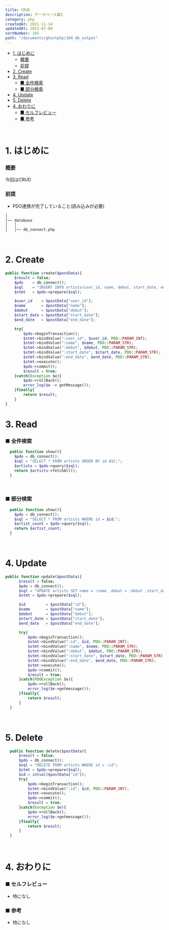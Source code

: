 ```yaml
---
title: CRUD
description: データベース篇5
category: php
createdAt: 2021-11-14
updatedAt: 2023-07-08
sortNumber: 105
path: "/documents/ghostphp/104_db_output"
---
```


<nuxt-content-wrapper>

- [1. はじめに](#1-はじめに)
    - [概要](#概要)
    - [前提](#前提)
- [2. Create](#2-create)
- [3. Read](#3-read)
    - [■ 全件検索](#-全件検索)
    - [■ 部分検索](#-部分検索)
- [4. Update](#4-update)
- [5. Delete](#5-delete)
- [4. おわりに](#4-おわりに)
    - [■ セルフレビュー](#-セルフレビュー)
    - [■ 参考](#-参考)

<br>

# 1. はじめに
### 概要
今回はCRUD

### 前提
- PDO連携が完了していること(読み込みが必要)
```html
│
│── database
│   │
│   │── db_connect.php

```

<br>

# 2. Create
```php
public function create($postData){
    $result = false;
    $pdo    = db_connect();
    $sql    = "INSERT INTO artists(user_id, name, debut, start_date, end_date) VALUES(:user_id, :name, :debut, :start_date, :end_date)";
    $stmt   = $pdo->prepare($sql);

    $user_id    = $postData["user_id"];
    $name       = $postData["name"];
    $debut      = $postData["debut"];
    $start_date = $postData["start_date"];
    $end_date   = $postData["end_date"];

    try{
        $pdo->beginTransaction();
        $stmt->bindValue(":user_id", $user_id, PDO::PARAM_INT);
        $stmt->bindValue(":name", $name, PDO::PARAM_STR);
        $stmt->bindValue(":debut", $debut, PDO::PARAM_STR);
        $stmt->bindValue(":start_date", $start_date, PDO::PARAM_STR);
        $stmt->bindValue(":end_date", $end_date, PDO::PARAM_STR);
        $stmt->execute();
        $pdo->commit();
        $result = true;
    }catch(Exception $e){
        $pdo->rollBack();
        error_log($e -> getMessage());
    }finally{
        return $result;
    }
}
```

# 3. Read
### ■ 全件検索
```php
  public function show(){
    $pdo = db_connect();
    $sql = "SELECT * FROM artists ORDER BY id ASC;";
    $artists = $pdo->query($sql);
    return $artists->fetchAll();
  }
```

<br>

### ■ 部分検索
```php
  public function show(){
    $pdo = db_connect();
    $sql = "SELECT * FROM artists WHERE id = $id;";
    $artist_count = $pdo->query($sql);
    return $artist_count;
  }
```

<br>

# 4. Update
```php
public function update($postData){
      $result = false;
      $pdo = db_connect();
      $sql = "UPDATE artists SET name = :name ,debut = :debut ,start_date = :start_date ,end_date = :end_date WHERE id = :id";
      $stmt = $pdo->prepare($sql);

      $id         = $postData["id"];
      $name       = $postData["name"];
      $debut      = $postData["debut"];
      $start_date = $postData["start_date"];
      $end_date   = $postData["end_date"];

      try{
          $pdo->beginTransaction();
          $stmt->bindValue(":id", $id, PDO::PARAM_INT);
          $stmt->bindValue(":name", $name, PDO::PARAM_STR);
          $stmt->bindValue(":debut", $debut, PDO::PARAM_STR);
          $stmt->bindValue(":start_date", $start_date, PDO::PARAM_STR);
          $stmt->bindValue(":end_date", $end_date, PDO::PARAM_STR);
          $stmt->execute();
          $pdo->commit();
          $result = true;
      }catch(PDOException $e){
          $pdo->rollBack();
          error_log($e->getmessage());
      }finally{
          return $result;
      }
  }
```

<br>

# 5. Delete
```php
  public function delete($postData){
      $result = false;
      $pdo = db_connect();
      $sql = "DELETE FROM artists WHERE id = :id";
      $stmt = $pdo->prepare($sql);
      $id = intval($postData["id"]);
      try{
          $pdo->beginTransaction();
          $stmt->bindValue(":id", $id, PDO::PARAM_INT);
          $stmt->execute();
          $pdo->commit();
          $result = true;
      }catch(Exception $e){
          $pdo->rollBack();
          error_log($e->getmessage());
      }finally{
          return $result;
      }
  }
```

<br>

# 4. おわりに
### ■ セルフレビュー
- 特になし

### ■ 参考
- 特になし

  

</nuxt-content-wrapper>

